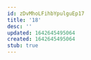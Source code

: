 ```yaml
---
id: zDvMhoLFihbYpulguEp17
title: '18'
desc: ''
updated: 1642645495064
created: 1642645495064
stub: true
---
```


